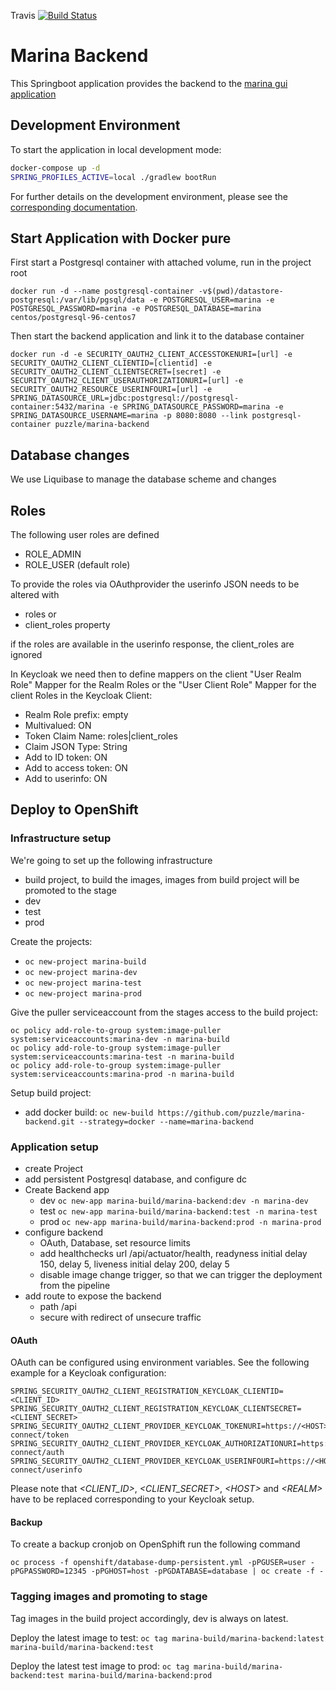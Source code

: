 Travis [![Build Status](https://travis-ci.org/puzzle/marina-backend.svg?branch=master)](https://travis-ci.org/puzzle/marina-backend)

# Marina Backend

This Springboot application provides the backend to the [marina gui application](https://github.com/puzzle/marina-gui)

## Development Environment

To start the application in local development mode:

```bash
docker-compose up -d
SPRING_PROFILES_ACTIVE=local ./gradlew bootRun
```

For further details on the development environment, please see the [corresponding documentation](devenv).

## Start Application with Docker pure

First start a Postgresql container with attached volume, run in the project root

```
docker run -d --name postgresql-container -v$(pwd)/datastore-postgresql:/var/lib/pgsql/data -e POSTGRESQL_USER=marina -e POSTGRESQL_PASSWORD=marina -e POSTGRESQL_DATABASE=marina centos/postgresql-96-centos7
```

Then start the backend application and link it to the database container

```
docker run -d -e SECURITY_OAUTH2_CLIENT_ACCESSTOKENURI=[url] -e SECURITY_OAUTH2_CLIENT_CLIENTID=[clientid] -e SECURITY_OAUTH2_CLIENT_CLIENTSECRET=[secret] -e SECURITY_OAUTH2_CLIENT_USERAUTHORIZATIONURI=[url] -e SECURITY_OAUTH2_RESOURCE_USERINFOURI=[url] -e SPRING_DATASOURCE_URL=jdbc:postgresql://postgresql-container:5432/marina -e SPRING_DATASOURCE_PASSWORD=marina -e SPRING_DATASOURCE_USERNAME=marina -p 8080:8080 --link postgresql-container puzzle/marina-backend
```

## Database changes

We use Liquibase to manage the database scheme and changes

## Roles

The following user roles are defined
* ROLE_ADMIN
* ROLE_USER (default role)

To provide the roles via OAuthprovider the userinfo JSON needs to be altered with

* roles or
* client_roles property

if the roles are available in the userinfo response, the client_roles are ignored

In Keycloak we need then to define mappers on the client
"User Realm Role" Mapper for the Realm Roles or the "User Client Role" Mapper for the client Roles in the Keycloak Client:
 * Realm Role prefix: empty
 * Multivalued: ON
 * Token Claim Name: roles|client_roles
 * Claim JSON Type: String
 * Add to ID token: ON
 * Add to access token: ON
 * Add to userinfo: ON 

## Deploy to OpenShift

### Infrastructure setup

We're going to set up the following infrastructure
* build project, to build the images, images from build project will be promoted to the stage
* dev
* test
* prod

Create the projects:

* `oc new-project marina-build`
* `oc new-project marina-dev`
* `oc new-project marina-test`
* `oc new-project marina-prod`

Give the puller serviceaccount from the stages access to the build project:

```
oc policy add-role-to-group system:image-puller system:serviceaccounts:marina-dev -n marina-build
oc policy add-role-to-group system:image-puller system:serviceaccounts:marina-test -n marina-build
oc policy add-role-to-group system:image-puller system:serviceaccounts:marina-prod -n marina-build
```

Setup build project:

* add docker build: `oc new-build https://github.com/puzzle/marina-backend.git --strategy=docker --name=marina-backend`

### Application setup

* create Project
* add persistent Postgresql database, and configure dc
* Create Backend app
  * dev `oc new-app marina-build/marina-backend:dev -n marina-dev`
  * test `oc new-app marina-build/marina-backend:test -n marina-test` 
  * prod `oc new-app marina-build/marina-backend:prod -n marina-prod` 
* configure backend
  * OAuth, Database, set resource limits
  * add healthchecks url /api/actuator/health, readyness initial delay 150, delay 5, liveness initial delay 200, delay 5
  * disable image change trigger, so that we can trigger the deployment from the pipeline
* add route to expose the backend
  * path /api
  * secure with redirect of unsecure traffic

#### OAuth

OAuth can be configured using environment variables. See the following example for a Keycloak configuration:

```
SPRING_SECURITY_OAUTH2_CLIENT_REGISTRATION_KEYCLOAK_CLIENTID=<CLIENT_ID>
SPRING_SECURITY_OAUTH2_CLIENT_REGISTRATION_KEYCLOAK_CLIENTSECRET=<CLIENT_SECRET>
SPRING_SECURITY_OAUTH2_CLIENT_PROVIDER_KEYCLOAK_TOKENURI=https://<HOST>/auth/realms/<REALM>/protocol/openid-connect/token
SPRING_SECURITY_OAUTH2_CLIENT_PROVIDER_KEYCLOAK_AUTHORIZATIONURI=https://<HOST>/auth/realms/<REALM>/protocol/openid-connect/auth
SPRING_SECURITY_OAUTH2_CLIENT_PROVIDER_KEYCLOAK_USERINFOURI=https://<HOST>/auth/realms/<REALM>/protocol/openid-connect/userinfo
```
Please note that *\<CLIENT_ID>*, *\<CLIENT_SECRET>*, *\<HOST>* and *\<REALM>* have to be replaced corresponding to your Keycloak setup.

#### Backup

To create a backup cronjob on OpenSphift run the following command
```
oc process -f openshift/database-dump-persistent.yml -pPGUSER=user -pPGPASSWORD=12345 -pPGHOST=host -pPGDATABASE=database | oc create -f -
```

### Tagging images and promoting to stage

Tag images in the build project accordingly, dev is always on latest.

Deploy the latest image to test:
`oc tag marina-build/marina-backend:latest marina-build/marina-backend:test`

Deploy the latest test image to prod:
`oc tag marina-build/marina-backend:test marina-build/marina-backend:prod`

